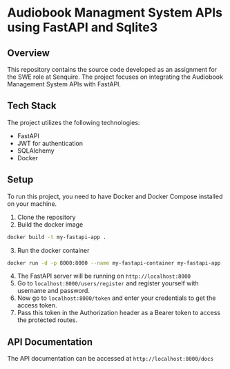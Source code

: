 # Audiobook Managment System APIs using FastAPI and Sqlite3

## Overview
This repository contains the source code developed as an assignment for the SWE role at Senquire. The project focuses on integrating the Audiobook Management System APIs with FastAPI. 

## Tech Stack
The project utilizes the following technologies:

- FastAPI
- JWT for authentication
- SQLAlchemy
- Docker

## Setup 
To run this project, you need to have Docker and Docker Compose installed on your machine. 

1. Clone the repository
2. Build the docker image
```bash
docker build -t my-fastapi-app .

```
3. Run the docker container 
```bash
docker run -d -p 8000:8000 --name my-fastapi-container my-fastapi-app
```
4. The FastAPI server will be running on `http://localhost:8000`
5. Go to `localhost:8000/users/register` and register yourself with username and password. 
6. Now go to `localhost:8000/token` and enter your credentials to get the access token.
7. Pass this token in the Authorization header as a Bearer token to access the protected routes.   

## API Documentation
The API documentation can be accessed at `http://localhost:8000/docs`

